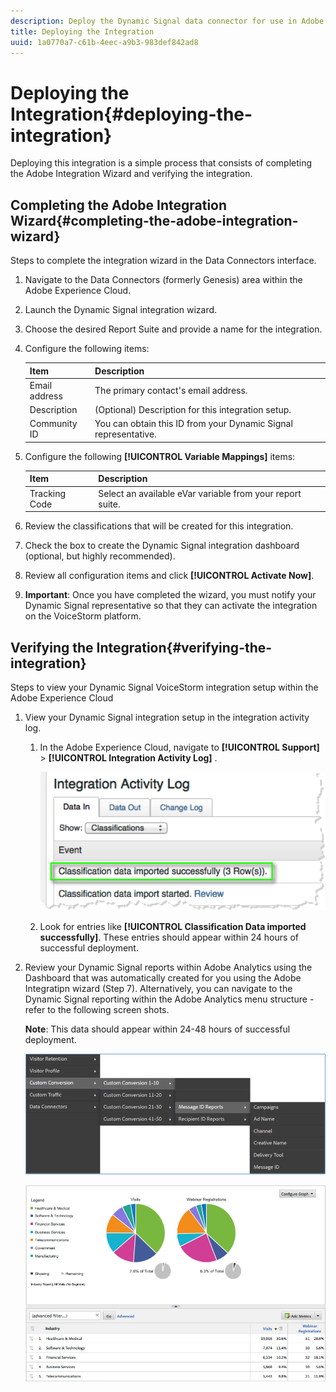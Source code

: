```yaml
---
description: Deploy the Dynamic Signal data connector for use in Adobe Analytics.
title: Deploying the Integration
uuid: 1a0770a7-c61b-4eec-a9b3-983def842ad8
---
```


# Deploying the Integration{#deploying-the-integration}

Deploying this integration is a simple process that consists of completing the Adobe Integration Wizard and verifying the integration.

## Completing the Adobe Integration Wizard{#completing-the-adobe-integration-wizard}

Steps to complete the integration wizard in the Data Connectors interface.

1. Navigate to the Data Connectors (formerly Genesis) area within the Adobe Experience Cloud.
1. Launch the Dynamic Signal integration wizard.
1. Choose the desired Report Suite and provide a name for the integration.
1. Configure the following items:

   |  Item  | Description  |
   |---|---|
   |  Email address  | The primary contact's email address.  |
   |  Description  | (Optional) Description for this integration setup.  |
   |  Community ID  | You can obtain this ID from your Dynamic Signal representative.  |

1. Configure the following **[!UICONTROL Variable Mappings]** items:

   |  Item  | Description  |
   |---|---|
   |  Tracking Code  | Select an available eVar variable from your report suite.  |

1. Review the classifications that will be created for this integration.
1. Check the box to create the Dynamic Signal integration dashboard (optional, but highly recommended).
1. Review all configuration items and click **[!UICONTROL Activate Now]**.
1. **Important**: Once you have completed the wizard, you must notify your Dynamic Signal representative so that they can activate the integration on the VoiceStorm platform.

## Verifying the Integration{#verifying-the-integration}

Steps to view your Dynamic Signal VoiceStorm integration setup within the Adobe Experience Cloud

1. View your Dynamic Signal integration setup in the integration activity log.
   1. In the Adobe Experience Cloud, navigate to  **[!UICONTROL Support]** > **[!UICONTROL Integration Activity Log]** .

      ![](assets/integration_activity_log.png)   
   
   1. Look for entries like **[!UICONTROL Classification Data imported successfully]**. These entries should appear within 24 hours of successful deployment.
1. Review your Dynamic Signal reports within Adobe Analytics using the Dashboard that was automatically created for you using the Adobe Integratipn wizard (Step 7). Alternatively, you can navigate to the Dynamic Signal reporting within the Adobe Analytics menu structure - refer to the following screen shots.

   **Note**: This data should appear within 24-48 hours of successful deployment.

   ![](assets/reporting.png)

   ![](assets/reporting2.png)
